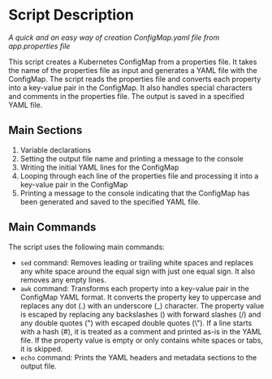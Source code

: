 # Script Description
*A quick and an easy way of creation ConfigMap.yaml file from app.properties file*

This script creates a Kubernetes ConfigMap from a properties file. It takes the name of the properties file as input and generates a YAML file with the ConfigMap. The script reads the properties file and converts each property into a key-value pair in the ConfigMap. It also handles special characters and comments in the properties file. The output is saved in a specified YAML file.

## Main Sections
1. Variable declarations
2. Setting the output file name and printing a message to the console
3. Writing the initial YAML lines for the ConfigMap
4. Looping through each line of the properties file and processing it into a key-value pair in the ConfigMap
5. Printing a message to the console indicating that the ConfigMap has been generated and saved to the specified YAML file.


## Main Commands
The script uses the following main commands:
- `sed` command: Removes leading or trailing white spaces and replaces any white space around the equal sign with just one equal sign. It also removes any empty lines.
- `awk` command: Transforms each property into a key-value pair in the ConfigMap YAML format. It converts the property key to uppercase and replaces any dot (.) with an underscore (_) character. The property value is escaped by replacing any backslashes (\) with forward slashes (/) and any double quotes (") with escaped double quotes (\\"). If a line starts with a hash (#), it is treated as a comment and printed as-is in the YAML file. If the property value is empty or only contains white spaces or tabs, it is skipped.
- `echo` command: Prints the YAML headers and metadata sections to the output file.